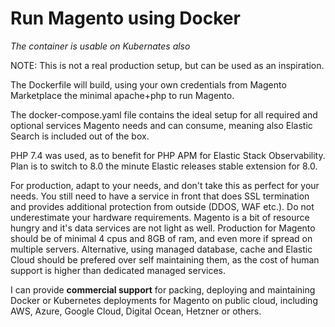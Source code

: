 # Run Magento using Docker
_The container is usable on Kubernates also_

NOTE: This is not a real production setup, but can be used as an inspiration.

The Dockerfile will build, using your own credentials from Magento Marketplace
the minimal apache+php to run Magento.

The docker-compose.yaml file contains the ideal setup for all required and
optional services Magento needs and can consume, meaning also Elastic Search
is included out of the box.

PHP 7.4 was used, as to benefit for PHP APM for Elastic Stack Observability.
Plan is to switch to 8.0 the minute Elastic releases stable extension for 8.0.

For production, adapt to your needs, and don't take this as perfect for your
needs. You still need to have a service in front that does SSL termination and
provides additional protection from outside (DDOS, WAF etc.). Do not underestimate
your hardware requirements. Magento is a bit of resource hungry and it's
data services are not light as well. Production for Magento should be of
minimal 4 cpus and 8GB of ram, and even more if spread on multiple servers.
Alternative, using managed database, cache and Elastic Cloud should be prefered
over self maintaining them, as the cost of human support is higher than
dedicated managed services.

I can provide **commercial support** for packing, deploying and maintaining Docker
or Kubernetes deployments for Magento on public cloud, including AWS, Azure,
Google Cloud, Digital Ocean, Hetzner or others.
